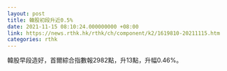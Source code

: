 ```yaml
---
layout: post
title: 韓股初段升近0.5%
date: 2021-11-15 08:10:24.000000000 +08:00
link: https://news.rthk.hk/rthk/ch/component/k2/1619810-20211115.htm
categories: rthk
---
```


韓股早段造好，首爾綜合指數報2982點，升13點，升幅0.46%。
